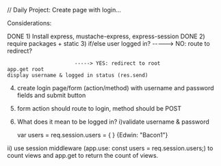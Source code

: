 // Daily Project: Create page with login...

Considerations:

DONE  1) Install express, mustache-express, express-session
DONE  2) require packages + static 
3) if/else user logged in? -----> NO: route to redirect?

                          -----> YES: redirect to root
    app.get root
    display username & logged in status (res.send)
4) create login page/form (action/method) with username and password fields and submit button
5) form action should route to login, method should be POST
6) What does it mean to be logged in?
  i)validate username & password

      var users = req.session.users = { }
      {Edwin: "Bacon1"}

  ii) use session middleware (app.use:  const users = req.session.users;) to count views and app.get to return the count of views.
